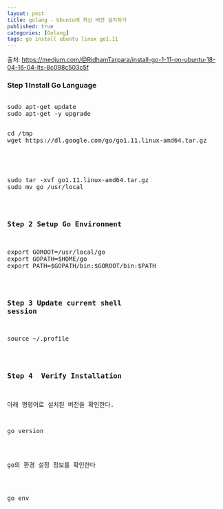 ```yaml
---
layout: post
title: golang - Ubuntu에 최신 버전 설치하기
published: true
categories: [Golang]
tags: go install ubuntu linux go1.11 
---
```

출처: https://medium.com/@RidhamTarpara/install-go-1-11-on-ubuntu-18-04-16-04-lts-8c098c503c5f
  
### Step 1  Install Go Language  
<pre>  
sudo apt-get update
sudo apt-get -y upgrade  
</pre>  
  
  
<pre>  
cd /tmp
wget https://dl.google.com/go/go1.11.linux-amd64.tar.gz
<pre>  
  
<pre>  
sudo tar -xvf go1.11.linux-amd64.tar.gz
sudo mv go /usr/local
</pre>  
  
  
### Step 2 Setup Go Environment
<pre>
export GOROOT=/usr/local/go
export GOPATH=$HOME/go
export PATH=$GOPATH/bin:$GOROOT/bin:$PATH
</pre>  
  
  
### Step 3 Update current shell session
<pre>
source ~/.profile
</pre>  
  
  
### Step 4  Verify Installation
아래 명령어로 설치된 버전을 확인한다.  
<pre>
go version
</pre>  
  
go의 환경 설정 정보를 확인한다  
<pre>  
go env
</pre>    
  